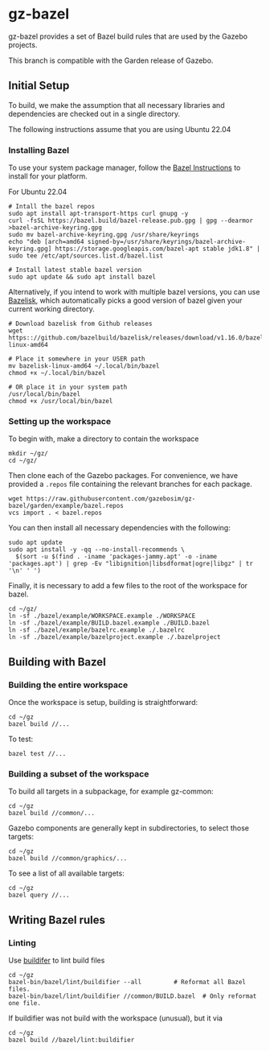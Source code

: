 # gz-bazel

gz-bazel provides a set of Bazel build rules that are used by the Gazebo projects.

This branch is compatible with the Garden release of Gazebo.

## Initial Setup

To build, we make the assumption that all necessary libraries and dependencies are checked out in a single directory.

The following instructions assume that you are using Ubuntu 22.04

### Installing Bazel

To use your system package manager, follow the [Bazel Instructions](https://docs.bazel.build/versions/master/install-ubuntu.html) to install for your platform.

For Ubuntu 22.04
```
# Intall the bazel repos
sudo apt install apt-transport-https curl gnupg -y
curl -fsSL https://bazel.build/bazel-release.pub.gpg | gpg --dearmor >bazel-archive-keyring.gpg
sudo mv bazel-archive-keyring.gpg /usr/share/keyrings
echo "deb [arch=amd64 signed-by=/usr/share/keyrings/bazel-archive-keyring.gpg] https://storage.googleapis.com/bazel-apt stable jdk1.8" | sudo tee /etc/apt/sources.list.d/bazel.list

# Install latest stable bazel version
sudo apt update && sudo apt install bazel
```


Alternatively, if you intend to work with multiple bazel versions, you can use [Bazelisk](https://github.com/bazelbuild/bazelisk), which automatically picks a good version of bazel given your current working directory.

```
# Download bazelisk from Github releases
wget https:://github.com/bazelbuild/bazelisk/releases/download/v1.16.0/bazelisk-linux-amd64

# Place it somewhere in your USER path
mv bazelisk-linux-amd64 ~/.local/bin/bazel
chmod +x ~/.local/bin/bazel

# OR place it in your system path
/usr/local/bin/bazel
chmod +x /usr/local/bin/bazel
```

### Setting up the workspace

To begin with, make a directory to contain the workspace

```
mkdir ~/gz/
cd ~/gz/
```

Then clone each of the Gazebo packages.  For convenience, we have provided a `.repos` file containing the relevant branches for each package.

```
wget https://raw.githubusercontent.com/gazebosim/gz-bazel/garden/example/bazel.repos
vcs import . < bazel.repos
```

You can then install all necessary dependencies with the following:

```
sudo apt update
sudo apt install -y -qq --no-install-recommends \
  $(sort -u $(find . -iname 'packages-jammy.apt' -o -iname 'packages.apt') | grep -Ev "libignition|libsdformat|ogre|libgz" | tr '\n' ' ')
```

Finally, it is necessary to add a few files to the root of the workspace for bazel.

```
cd ~/gz/
ln -sf ./bazel/example/WORKSPACE.example ./WORKSPACE
ln -sf ./bazel/example/BUILD.bazel.example ./BUILD.bazel
ln -sf ./bazel/example/bazelrc.example ./.bazelrc
ln -sf ./bazel/example/bazelproject.example ./.bazelproject
```

## Building with Bazel

### Building the entire workspace

Once the workspace is setup, building is straightforward:

```
cd ~/gz
bazel build //...
```

To test:

```
bazel test //...
```

### Building a subset of the workspace

To build all targets in a subpackage, for example gz-common:

```
cd ~/gz
bazel build //common/...
```

Gazebo components are generally kept in subdirectories, to select those targets:

```
cd ~/gz
bazel build //common/graphics/...
```

To see a list of all available targets:

```
cd ~/gz
bazel query //...
```

## Writing Bazel rules

### Linting

Use [buildifer](https://github.com/bazelbuild/buildtools/blob/master/buildifier/README.md) to lint build files

```
cd ~/gz
bazel-bin/bazel/lint/buildifier --all         # Reformat all Bazel files.
bazel-bin/bazel/lint/buildifier //common/BUILD.bazel  # Only reformat one file.
```

If buildifier was not build with the workspace (unusual), but it via

```
cd ~/gz
bazel build //bazel/lint:buildifier
```


